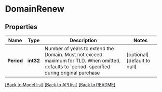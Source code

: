 # DomainRenew

## Properties
Name | Type | Description | Notes
------------ | ------------- | ------------- | -------------
**Period** | **int32** | Number of years to extend the Domain. Must not exceed maximum for TLD. When omitted, defaults to &#x60;period&#x60; specified during original purchase | [optional] [default to null]

[[Back to Model list]](../README.md#documentation-for-models) [[Back to API list]](../README.md#documentation-for-api-endpoints) [[Back to README]](../README.md)

